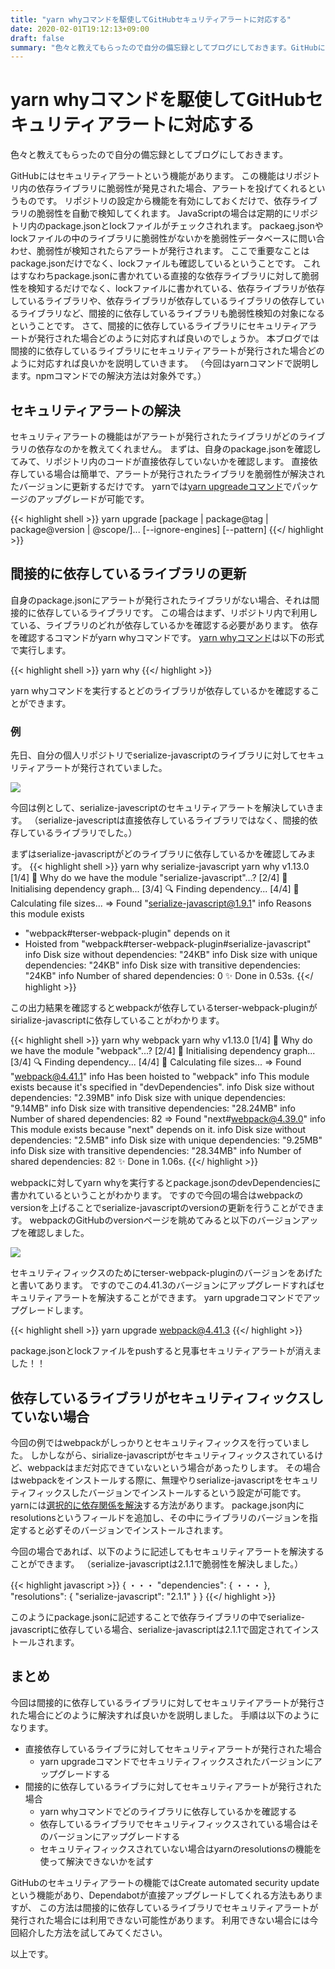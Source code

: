 ```yaml
---
title: "yarn whyコマンドを駆使してGitHubセキュリティアラートに対応する"
date: 2020-02-01T19:12:13+09:00
draft: false
summary: "色々と教えてもらったので自分の備忘録としてブログにしておきます。GitHubにはセキュリティアラートという機能があります。この機能はリポジトリ内の依存ライブラリに脆弱性が発見された場合、アラートを投げてくれるというものです。リポジトリの設定から機能を有効にしておくだけで、依存ライブラリの脆弱性を自動で検知してくれます。JavaScriptの場合は定期的にリポジトリ内のpackage.jsonとlockファイルがチェックされれます。packaeg.jsonやlockファイルの中のライブラリに脆弱性がないかを脆弱性データベースに問い合わせ、脆弱性が検知されたらアラートを発行されます。"
---
```


# yarn whyコマンドを駆使してGitHubセキュリティアラートに対応する

色々と教えてもらったので自分の備忘録としてブログにしておきます。

GitHubにはセキュリティアラートという機能があります。
この機能はリポジトリ内の依存ライブラリに脆弱性が発見された場合、アラートを投げてくれるというものです。
リポジトリの設定から機能を有効にしておくだけで、依存ライブラリの脆弱性を自動で検知してくれます。
JavaScriptの場合は定期的にリポジトリ内のpackage.jsonとlockファイルがチェックされれます。
packaeg.jsonやlockファイルの中のライブラリに脆弱性がないかを脆弱性データベースに問い合わせ、脆弱性が検知されたらアラートが発行されます。
ここで重要なことはpackage.jsonだけでなく、lockファイルも確認しているということです。
これはすなわちpackage.jsonに書かれている直接的な依存ライブラリに対して脆弱性を検知するだけでなく、lockファイルに書かれている、依存ライブラリが依存しているライブラリや、依存ライブラリが依存しているライブラリの依存しているライブラリなど、間接的に依存しているライブラリも脆弱性検知の対象になるということです。
さて、間接的に依存しているライブラリにセキュリティアラートが発行された場合どのように対応すれば良いのでしょうか。
本ブログでは間接的に依存しているライブラリにセキュリティアラートが発行された場合どのように対応すれば良いかを説明していきます。
（今回はyarnコマンドで説明します。npmコマンドでの解決方法は対象外です。）

## セキュリティアラートの解決
セキュリティアラートの機能はがアラートが発行されたライブラリがどのライブラリの依存なのかを教えてくれません。
まずは、自身のpackage.jsonを確認してみて、リポジトリ内のコードが直接依存していないかを確認します。
直接依存している場合は簡単で、アラートが発行されたライブラリを脆弱性が解決されたバージョンに更新するだけです。
yarnでは[yarn upgreadeコマンド](https://legacy.yarnpkg.com/ja/docs/cli/upgrade/)でパッケージのアップグレードが可能です。

{{< highlight shell >}}
yarn upgrade [package | package@tag | package@version | @scope/]... [--ignore-engines] [--pattern]
{{</ highlight >}}

## 間接的に依存しているライブラリの更新
自身のpackage.jsonにアラートが発行されたライブラリがない場合、それは間接的に依存しているライブラリです。
この場合はまず、リポジトリ内で利用している、ライブラリのどれが依存しているかを確認する必要があります。
依存を確認するコマンドがyarn whyコマンドです。
[yarn whyコマンド](https://legacy.yarnpkg.com/ja/docs/cli/why)は以下の形式で実行します。

{{< highlight shell >}}
yarn why <query>
{{</ highlight >}}

yarn whyコマンドを実行するとどのライブラリが依存しているかを確認することができます。

### 例
先日、自分の個人リポジトリでserialize-javascriptのライブラリに対してセキュリティアラートが発行されていました。

![](/serialize-javascript-alart.png)

今回は例として、serialize-javescriptのセキュリティアラートを解決していきます。
（serialize-javescriptは直接依存しているライブラリではなく、間接的依存しているライブラリでした。）

まずはserialize-javascriptがどのライブラリに依存しているかを確認してみます。
{{< highlight shell >}}
yarn why serialize-javascript
yarn why v1.13.0
[1/4] 🤔  Why do we have the module "serialize-javascript"...?
[2/4] 🚚  Initialising dependency graph...
[3/4] 🔍  Finding dependency...
[4/4] 🚡  Calculating file sizes...
=> Found "serialize-javascript@1.9.1"
info Reasons this module exists
   - "webpack#terser-webpack-plugin" depends on it
   - Hoisted from "webpack#terser-webpack-plugin#serialize-javascript"
info Disk size without dependencies: "24KB"
info Disk size with unique dependencies: "24KB"
info Disk size with transitive dependencies: "24KB"
info Number of shared dependencies: 0
✨  Done in 0.53s.
{{</ highlight >}}

この出力結果を確認するとwebpackが依存しているterser-webpack-pluginがsirialize-javascriptに依存していることがわかります。

{{< highlight shell >}}
yarn why webpack
yarn why v1.13.0
[1/4] 🤔  Why do we have the module "webpack"...?
[2/4] 🚚  Initialising dependency graph...
[3/4] 🔍  Finding dependency...
[4/4] 🚡  Calculating file sizes...
=> Found "webpack@4.41.1"
info Has been hoisted to "webpack"
info This module exists because it's specified in "devDependencies".
info Disk size without dependencies: "2.39MB"
info Disk size with unique dependencies: "9.14MB"
info Disk size with transitive dependencies: "28.24MB"
info Number of shared dependencies: 82
=> Found "next#webpack@4.39.0"
info This module exists because "next" depends on it.
info Disk size without dependencies: "2.5MB"
info Disk size with unique dependencies: "9.25MB"
info Disk size with transitive dependencies: "28.34MB"
info Number of shared dependencies: 82
✨  Done in 1.06s.
{{</ highlight >}}

webpackに対してyarn whyを実行するとpackage.jsonのdevDependenciesに書かれているということがわかります。
ですので今回の場合はwebpackのversionを上げることでserialize-javascriptのversionの更新を行うことができます。
webpackのGitHubのversionページを眺めてみると以下のバージョンアップを確認しました。

![](/webpack-version.png)

セキュリティフィックスのためにterser-webpack-pluginのバージョンをあげたと書いてあります。
ですのでこの4.41.3のバージョンにアップグレードすればセキュリティアラートを解決することができます。
yarn upgradeコマンドでアップグレードします。

{{< highlight shell >}}
yarn upgrade webpack@4.41.3
{{</ highlight >}}

package.jsonとlockファイルをpushすると見事セキュリティアラートが消えました！！

## 依存しているライブラリがセキュリティフィックスしていない場合

今回の例ではwebpackがしっかりとセキュリティフィックスを行っていました。
しかしながら、sirialize-javascriptがセキュリティフィックスされているけど、webpackはまだ対応できていないという場合があったりします。
その場合はwebpackをインストールする際に、無理やりserialize-javascriptをセキュリティフィックスしたバージョンでインストールするという設定が可能です。
yarnには[選択的に依存関係を解決](https://legacy.yarnpkg.com/ja/docs/selective-version-resolutions/)する方法があります。
package.json内にresolutionsというフィールドを追加し、その中にライブラリのバージョンを指定すると必ずそのバージョンでインストールされます。

今回の場合であれば、以下のように記述してもセキュリティアラートを解決することができます。
（serialize-javascriptは2.1.1で脆弱性を解決しました。）

{{< highlight javascript >}}
{
  ・・・
  "dependencies": {
    ・・・
  },
  "resolutions": {
    "serialize-javascript": "2.1.1"
  }
}
{{</ highlight >}}

このようにpackage.jsonに記述することで依存ライブラリの中でserialize-javascriptに依存している場合、serialize-javascriptは2.1.1で固定されてインストールされます。

## まとめ

今回は間接的に依存しているライブラリに対してセキュリテイアラートが発行された場合にどのように解決すれば良いかを説明しました。
手順は以下のようになります。

- 直接依存しているライブラに対してセキュリティアラートが発行された場合
    - yarn upgradeコマンドでセキュリティフィックスされたバージョンにアップグレードする
- 間接的に依存しているライブラに対してセキュリティアラートが発行された場合
    - yarn whyコマンドでどのライブラリに依存しているかを確認する
    - 依存しているライブラリでセキュリティフィックスされている場合はそのバージョンにアップグレードする
    - セキュリティフィックスされていない場合はyarnのresolutionsの機能を使って解決できないかを試す

GitHubのセキュリティアラートの機能ではCreate automated security updateという機能があり、Dependabotが直接アップグレードしてくれる方法もありますが、
この方法は間接的に依存しているライブラリでセキュリティアラートが発行された場合には利用できない可能性があります。
利用できない場合には今回紹介した方法を試してみてください。

以上です。

